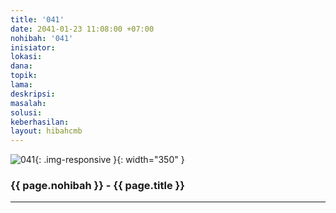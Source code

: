 ```yaml
---
title: '041'
date: 2041-01-23 11:08:00 +07:00
nohibah: '041'
inisiator:
lokasi:
dana:
topik:
lama:
deskripsi:
masalah:
solusi:
keberhasilan:
layout: hibahcmb
---
```


![041](/static/img/hibahcmb/041.png){: .img-responsive }{: width="350" }

### {{ page.nohibah }} - {{ page.title }}

---
